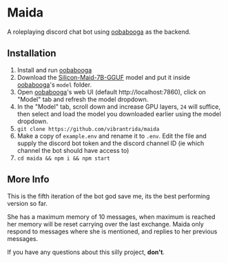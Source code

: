 # Maida

A roleplaying discord chat bot using [oobabooga](https://github.com/oobabooga/text-generation-webui/) as the backend.

## Installation

1. Install and run [oobabooga](https://github.com/oobabooga/text-generation-webui/)
2. Download the [Silicon-Maid-7B-GGUF](https://huggingface.co/TheBloke/Silicon-Maid-7B-GGUF) model and put it inside [oobabooga](https://github.com/oobabooga/text-generation-webui/)'s `model` folder.
3. Open [oobabooga](https://github.com/oobabooga/text-generation-webui/)'s web UI (default http://localhost:7860), click on "Model" tab and refresh the model dropdown.
4. In the "Model" tab, scroll down and increase GPU layers, `24` will suffice, then select and load the model you downloaded earlier using the model dropdown.
5. `git clone https://github.com/vibrantrida/maida`
6. Make a copy of `example.env` and rename it to `.env`. Edit the file and supply the discord bot token and the discord channel ID (ie which channel the bot should have access to)
6. `cd maida && npm i && npm start`

## More Info

This is the fifth iteration of the bot god save me, its the best performing version so far.

She has a maximum memory of 10 messages, when maximum is reached her memory will be reset carrying over the last exchange. Maida only respond to messages where she is mentioned, and replies to her previous messages.

If you have any questions about this silly project, **don't**.